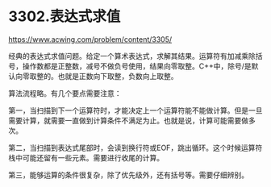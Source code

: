 3302.表达式求值
==
https://www.acwing.com/problem/content/3305/

经典的表达式求值问题。给定一个算术表达式，求解其结果。运算符有加减乘除括号，操作数都是正整数，减号不做负号使用，结果向零取整。C++中，除号/是默认向零取整的。也就是正数向下取整，负数向上取整。

算法流程略。有几个要点需要注意：

第一，当扫描到下一个运算符时，才能决定上一个运算符能不能做计算。但是一旦需要计算，就需要一直做到计算条件不满足为止。也就是说，计算可能需要做多次。

第二，当扫描到表达式尾部时，会读到换行符或EOF，跳出循环。这个时候运算符栈中可能还留有一些元素。需要进行收尾的计算。

第三，能够运算的条件很复杂，除了优先级外，还有括号等。需要仔细辨别。